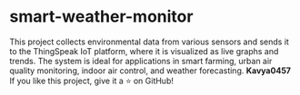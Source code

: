 # smart-weather-monitor
This project collects environmental data from various sensors and sends it to the ThingSpeak IoT platform, where it is visualized as live graphs and trends. The system is ideal for applications in smart farming, urban air quality monitoring, indoor air control, and weather forecasting.
**Kavya0457**  
If you like this project, give it a ⭐ on GitHub!

